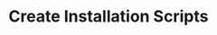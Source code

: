 ---
sidebar_position: 3
title: "Create Installation Scripts"
sidebar_label: "Create Installation Scripts"
description: "Develop automated installation workflows for Debian - write installation scripts, create deployment automation, design installation pipelines, and build custom installation tools."
keywords:
  - "debian installation scripts"
  - "deployment automation"
  - "installation workflows"
  - "automated installation"
  - "custom installation tools"
tags:
  - debian
  - installation-scripts
  - deployment-automation
  - installation-workflows
  - automated-installation
slug: /linux/debian/installation/automated-install/create-installation-scripts
---
